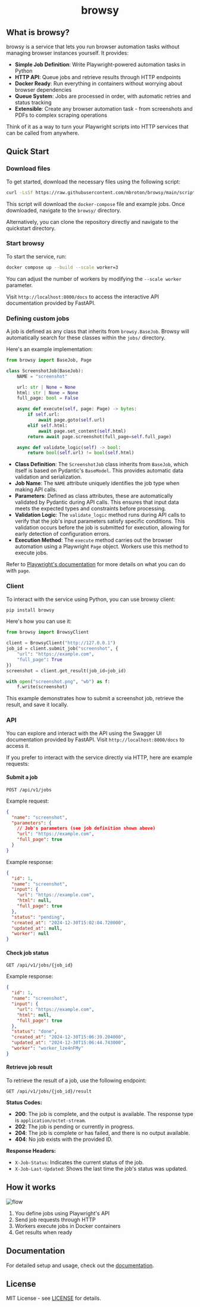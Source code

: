 <div align="center">
  <h1>browsy</h1>
</div>

## What is browsy?

browsy is a service that lets you run browser automation tasks without managing browser instances yourself. It provides:

- **Simple Job Definition**: Write Playwright-powered automation tasks in Python
- **HTTP API**: Queue jobs and retrieve results through HTTP endpoints
- **Docker Ready**: Run everything in containers without worrying about browser dependencies
- **Queue System**: Jobs are processed in order, with automatic retries and status tracking
- **Extensible**: Create any browser automation task - from screenshots and PDFs to complex scraping operations

Think of it as a way to turn your Playwright scripts into HTTP services that can be called from anywhere.

## Quick Start

### Download files

To get started, download the necessary files using the following script:
```bash
curl -LsSf https://raw.githubusercontent.com/mbroton/browsy/main/scripts/get.sh | sh
```

This script will download the `docker-compose` file and example jobs. Once downloaded, navigate to the `browsy/` directory.

Alternatively, you can clone the repository directly and navigate to the quickstart directory.

### Start browsy

To start the service, run:
```bash
docker compose up --build --scale worker=3
```

You can adjust the number of workers by modifying the `--scale worker` parameter. 

Visit `http://localhost:8000/docs` to access the interactive API documentation provided by FastAPI.

### Defining custom jobs

A job is defined as any class that inherits from `browsy.BaseJob`. Browsy will automatically search for these classes within the `jobs/` directory.

Here's an example implementation:
```python
from browsy import BaseJob, Page

class ScreenshotJob(BaseJob):
    NAME = "screenshot"

    url: str | None = None
    html: str | None = None
    full_page: bool = False

    async def execute(self, page: Page) -> bytes:
        if self.url:
            await page.goto(self.url)
        elif self.html:
            await page.set_content(self.html)
        return await page.screenshot(full_page=self.full_page)

    async def validate_logic(self) -> bool:
        return bool(self.url) != bool(self.html)
```

- **Class Definition**: The `ScreenshotJob` class inherits from `BaseJob`, which itself is based on Pydantic's `BaseModel`. This provides automatic data validation and serialization.
- **Job Name**: The `NAME` attribute uniquely identifies the job type when making API calls.
- **Parameters**: Defined as class attributes, these are automatically validated by Pydantic during API calls. This ensures that input data meets the expected types and constraints before processing.
- **Validation Logic**: The `validate_logic` method runs during API calls to verify that the job's input parameters satisfy specific conditions. This validation occurs before the job is submitted for execution, allowing for early detection of configuration errors.
- **Execution Method**: The `execute` method carries out the browser automation using a Playwright `Page` object. Workers use this method to execute jobs.

Refer to [Playwright's documentation](https://playwright.dev/python/docs/api/class-page) for more details on what you can do with `page`.

### Client

To interact with the service using Python, you can use browsy client:
```bash
pip install browsy
```

Here's how you can use it:
```python
from browsy import BrowsyClient

client = BrowsyClient("http://127.0.0.1")
job_id = client.submit_job("screenshot", {
    "url": "https://example.com",
    "full_page": True
})
screenshot = client.get_result(job_id=job_id)

with open("screenshot.png", "wb") as f:
    f.write(screenshot)
```

This example demonstrates how to submit a screenshot job, retrieve the result, and save it locally.

### API

You can explore and interact with the API using the Swagger UI documentation provided by FastAPI. Visit `http://localhost:8000/docs` to access it.

If you prefer to interact with the service directly via HTTP, here are example requests:

#### Submit a job

`POST /api/v1/jobs`

Example request:
  ```json
  {
    "name": "screenshot",
    "parameters": {
      // Job's parameters (see job definition shown above)
      "url": "https://example.com",
      "full_page": true
    }
  }
  ```

Example response:
```json
{
  "id": 1,
  "name": "screenshot",
  "input": {
    "url": "https://example.com",
    "html": null,
    "full_page": true
  },
  "status": "pending",
  "created_at": "2024-12-30T15:02:04.720000",
  "updated_at": null,
  "worker": null
}
```

#### Check job status

`GET /api/v1/jobs/{job_id}`

Example response:
```json
{
  "id": 1,
  "name": "screenshot",
  "input": {
    "url": "https://example.com",
    "html": null,
    "full_page": true
  },
  "status": "done",
  "created_at": "2024-12-30T15:06:39.204000",
  "updated_at": "2024-12-30T15:06:44.743000",
  "worker": "worker_lze4nFMy"
}
```

#### Retrieve job result

To retrieve the result of a job, use the following endpoint:

`GET /api/v1/jobs/{job_id}/result`

**Status Codes:**

- **200**: The job is complete, and the output is available. The response type is `application/octet-stream`.
- **202**: The job is pending or currently in progress.
- **204**: The job is complete or has failed, and there is no output available.
- **404**: No job exists with the provided ID.

**Response Headers:**

- `X-Job-Status`: Indicates the current status of the job.
- `X-Job-Last-Updated`: Shows the last time the job's status was updated.

## How it works

![flow](.github/assets/flow.png)

1. You define jobs using Playwright's API
2. Send job requests through HTTP
3. Workers execute jobs in Docker containers
4. Get results when ready

## Documentation

For detailed setup and usage, check out the [documentation](https://broton.dev/).

## License

MIT License - see [LICENSE](LICENSE) for details.
